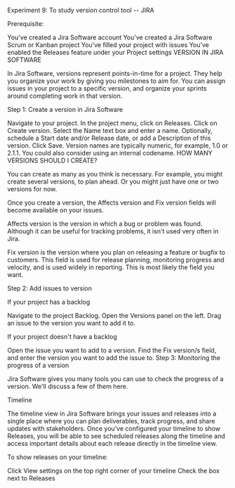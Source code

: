 Experiment 9:    To study version control tool -- JIRA
 

Prerequisite:

You've created a Jira Software account
You've created a Jira Software Scrum or Kanban project
You've filled your project with issues
You’ve enabled the Releases feature under your Project settings
  VERSION IN JIRA SOFTWARE

In Jira Software, versions represent points-in-time for a project. They help you organize your work by giving you milestones to aim for. You can assign issues in your project to a specific version, and organize your sprints around completing work in that version.

Step 1: Create a version in Jira Software

Navigate to your project.
In the project menu, click on Releases.
Click on Create version.
Select the Name text box and enter a name. Optionally, schedule a Start date and/or Release date, or add a Description of this version. Click Save.
Version names are typically numeric, for example, 1.0 or 2.1.1. You could also consider using an internal codename.
HOW MANY VERSIONS SHOULD I CREATE?

You can create as many as you think is necessary. For example, you might create several versions, to plan ahead. Or you might just have one or two versions for now.

Once you create a version, the Affects version and Fix version fields will become available on your issues. 

Affects version is the version in which a bug or problem was found. Although it can be useful for tracking problems, it isn't used very often in Jira.

Fix version is the version where you plan on releasing a feature or bugfix to customers. This field is used for release planning, monitoring progress and velocity, and is used widely in reporting. This is most likely the field you want.

Step 2: Add issues to version

If your project has a backlog

Navigate to the project Backlog.
Open the Versions panel on the left.
Drag an issue to the version you want to add it to.

If your project doesn't have a backlog

Open the issue you want to add to a version.
Find the Fix version/s field, and enter the version you want to add the issue to.
Step 3: Monitoring the progress of a version

Jira Software gives you many tools you can use to check the progress of a version. We'll discuss a few of them here.

Timeline

The timeline view in Jira Software brings your issues and releases into a single place where you can plan deliverables, track progress, and share updates with stakeholders. Once you’ve configured your timeline to show Releases, you will be able to see scheduled releases along the timeline and access important details about each release directly in the timeline view.


To show releases on your timeline:

Click View settings on the top right corner of your timeline
Check the box next to Releases
